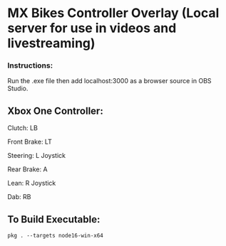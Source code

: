# MX Bikes Controller Overlay (Local server for use in videos and livestreaming)

### Instructions:

Run the .exe file then add localhost:3000 as a browser source in OBS Studio.

## Xbox One Controller:

Clutch: LB

Front Brake: LT

Steering: L Joystick

Rear Brake: A

Lean: R Joystick

Dab: RB

## To Build Executable:
```
pkg . --targets node16-win-x64
```